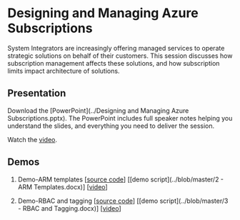 # Designing and Managing Azure Subscriptions
System Integrators are increasingly offering managed services to operate strategic solutions on behalf of their customers. This session discusses how subscription management affects these solutions, and how subscription limits impact architecture of solutions.

## Presentation
Download the [PowerPoint](../Designing and Managing Azure Subscriptions.pptx).
The PowerPoint includes full speaker notes helping you understand the slides, and everything you need to deliver the session.

Watch the [video](TODO).

## Demos
1. Demo-ARM templates
[[source code](../demos/armdemo.md)]
[[demo script](../blob/master/2 - ARM Templates.docx)]
[[video](TODO)]

2. Demo-RBAC and tagging
[[source code](../demos/rbac-tagging-demo.md)]
[[demo script](../blob/master/3 - RBAC and Tagging.docx)]
[[video](TODO)]
